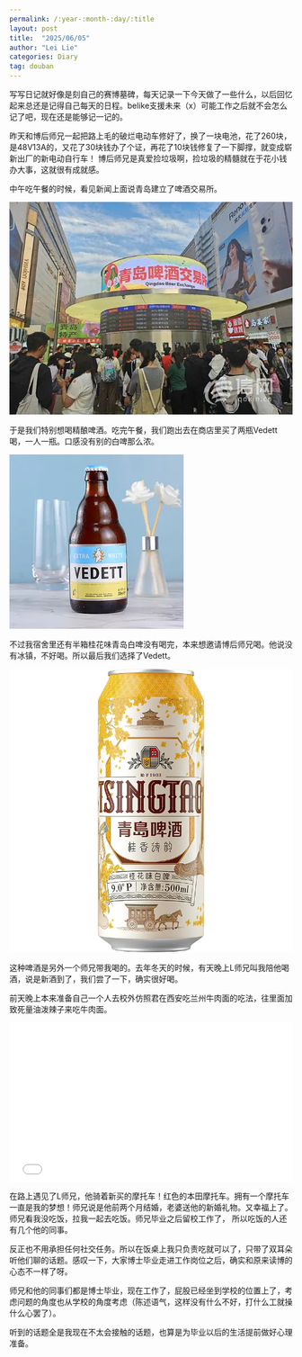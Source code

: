 ```yaml
---
permalink: /:year-:month-:day/:title
layout: post
title:  "2025/06/05"
author: "Lei Lie"
categories: Diary
tag: douban
---
```


写写日记就好像是刻自己的赛博墓碑，每天记录一下今天做了一些什么，以后回忆起来总还是记得自己每天的日程。belike支援未来（x）可能工作之后就不会怎么记了吧，现在还是能够记一记的。

昨天和博后师兄一起把路上毛的破烂电动车修好了，换了一块电池，花了260块，是48V13A的，又花了30块钱办了个证，再花了10块钱修复了一下脚撑，就变成崭新出厂的新电动自行车！ 博后师兄是真爱捡垃圾啊，捡垃圾的精髓就在于花小钱办大事，这就很有成就感。

中午吃午餐的时候，看见新闻上面说青岛建立了啤酒交易所。

![img1](./../images/img-2025-06-05/img1.webp)

于是我们特别想喝精酿啤酒。吃完午餐，我们跑出去在商店里买了两瓶Vedett喝，一人一瓶。口感没有别的白啤那么浓。

![img2](./../images/img-2025-06-05/img2.webp)

 不过我宿舍里还有半箱桂花味青岛白啤没有喝完，本来想邀请博后师兄喝。他说没有冰镇，不好喝。所以最后我们选择了Vedett。

![img3](./../images/img-2025-06-05/img3.webp)


这种啤酒是另外一个师兄带我喝的。去年冬天的时候，有天晚上L师兄叫我陪他喝酒，说是新酒到了，我们尝了一下，确实很好喝。

前天晚上本来准备自己一个人去校外仿照君在西安吃兰州牛肉面的吃法，往里面加致死量油泼辣子来吃牛肉面。

<div style="position: relative; width: 100%; max-width: 100%; margin: 0 auto; padding-top: 56.25%;">
  <iframe 
    src="//player.bilibili.com/player.html?isOutside=true&aid=958685593&bvid=BV1Up4y1c781&cid=1272244136&p=1" 
    scrolling="no" 
    border="0" 
    frameborder="no" 
    framespacing="0" 
    allowfullscreen="true"
    style="position: absolute; top: 0; left: 0; width: 100%; height: 100%;"
  ></iframe>
</div>

在路上遇见了L师兄，他骑着新买的摩托车！红色的本田摩托车。拥有一个摩托车一直是我的梦想！师兄说是他前两个月结婚，老婆送他的新婚礼物。又幸福上了。师兄看我没吃饭，拉我一起去吃饭。师兄毕业之后留校工作了， 所以吃饭的人还有几个他的同事。 

反正也不用承担任何社交任务。所以在饭桌上我只负责吃就可以了，只带了双耳朵听他们聊的话题。感叹一下，大家博士毕业走进工作岗位之后，确实和原来读博的心态不一样了呀。

师兄和他的同事们都是博士毕业，现在工作了，屁股已经坐到学校的位置上了，考虑问题的角度也从学校的角度考虑（陈述语气，这样没有什么不好，打什么工就操什么心罢了）。

听到的话题全是我现在不太会接触的话题，也算是为毕业以后的生活提前做好心理准备。